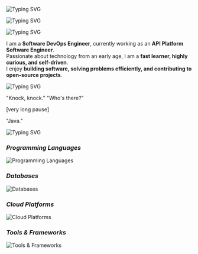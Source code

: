 <!-- Terminal-Style Animated Typing -->
<p align="left">
  <img src="https://readme-typing-svg.demolab.com?font=Ubuntu&size=28&duration=2000&pause=1000&color=4C566A&width=435&lines=$+whoami;Hey%2C+I'm+zvdy&loop=false" alt="Typing SVG" />
</p>
<p align="left">
  <img src="https://readme-typing-svg.herokuapp.com?font=Ubuntu&size=24&duration=4000&pause=1000&color=3B4252&width=435&lines=$+cat+/proc/title;Software+Engineer;Site+Reliability+Engineer;System+Administrator;DevOps+Engineer;Cloud+Engineer&loop=false" alt="Typing SVG" />
</p>


<p align="left">
  <img src="https://readme-typing-svg.demolab.com?font=Ubuntu&size18&repeat=false&duration=4500&pause=1000&color=5E81AC&width=600&lines=$+cat+/home/zvdy/about_me.txt&loop=false" alt="Typing SVG" />
</p>

I am a **Software DevOps Engineer**, currently working as an **API Platform Software Engineer**.  
Passionate about technology from an early age, I am a **fast learner, highly curious, and self-driven**.  
I enjoy **building software, solving problems efficiently, and contributing to open-source projects**.

<p align="left">
  <img src="https://readme-typing-svg.demolab.com?font=Ubuntu&size18&repeat=false&duration=4500&pause=1000&color=5E81AC&width=600&lines=$+cat+/var/log/daily_joke.log&loop=false" alt="Typing SVG" />
</p>

<!-- JOKE-START -->
"Knock, knock."
"Who's there?"

[very long pause]

"Java."
<!-- JOKE-END -->

<p align="left">
  <img src="https://readme-typing-svg.demolab.com?font=Ubuntu&size18&repeat=false&duration=4500&pause=1000&color=5E81AC&width=600&lines=$+cat+/usr/bin/tech_stack&loop=false" alt="Typing SVG" />
</p>

### _Programming Languages_
<p align="left">
  <img src="https://skillicons.dev/icons?i=python,go,rust,js,ts,html,css" alt="Programming Languages" />
</p>

### _Databases_
<p align="left">
  <img src="https://skillicons.dev/icons?i=mongodb,mysql,postgres,cassandra,sqlite,redis,dynamodb,elasticsearch" alt="Databases" />
</p>

### _Cloud Platforms_
<p align="left">
  <img src="https://skillicons.dev/icons?i=gcp,aws" alt="Cloud Platforms" />
</p>

### _Tools & Frameworks_
<p align="left">
  <img src="https://skillicons.dev/icons?i=githubactions,docker,kubernetes,linux,grafana,nginx,flask,vscode,arch,terraform,ansible,django,fastapi,graphql,prometheus" alt="Tools & Frameworks" />
</p>

